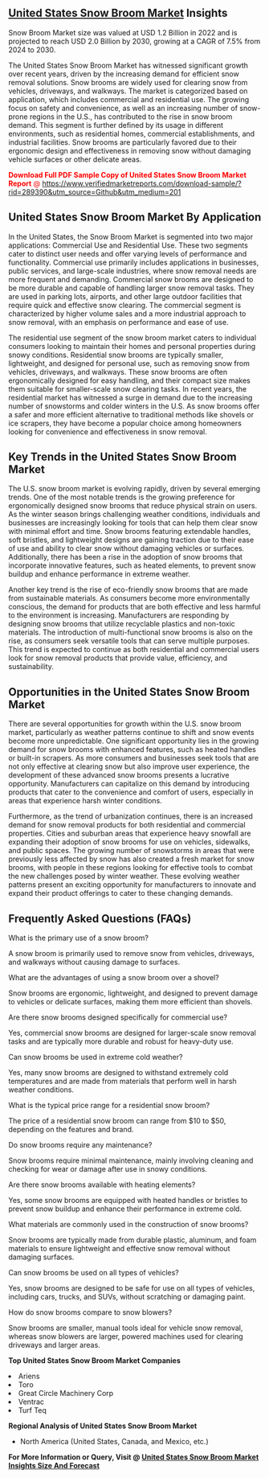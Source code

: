 <h2><a href="https://www.verifiedmarketreports.com/download-sample/?rid=289390&amp;utm_source=Github&amp;utm_medium=201" target="_blank">United States Snow Broom Market</a> Insights</h2><p>Snow Broom Market size was valued at USD 1.2 Billion in 2022 and is projected to reach USD 2.0 Billion by 2030, growing at a CAGR of 7.5% from 2024 to 2030.</p><p><p>The United States Snow Broom Market has witnessed significant growth over recent years, driven by the increasing demand for efficient snow removal solutions. Snow brooms are widely used for clearing snow from vehicles, driveways, and walkways. The market is categorized based on application, which includes commercial and residential use. The growing focus on safety and convenience, as well as an increasing number of snow-prone regions in the U.S., has contributed to the rise in snow broom demand. This segment is further defined by its usage in different environments, such as residential homes, commercial establishments, and industrial facilities. Snow brooms are particularly favored due to their ergonomic design and effectiveness in removing snow without damaging vehicle surfaces or other delicate areas. <p><span class=""><span style="color: #ff0000;"><strong>Download Full PDF Sample Copy of United States Snow Broom Market Report</strong> @ </span><a href="https://www.verifiedmarketreports.com/download-sample/?rid=289390&amp;utm_source=Github&amp;utm_medium=201" target="_blank">https://www.verifiedmarketreports.com/download-sample/?rid=289390&amp;utm_source=Github&amp;utm_medium=201</a></span></p></p><h2>United States Snow Broom Market By Application</h2><p>In the United States, the Snow Broom Market is segmented into two major applications: Commercial Use and Residential Use. These two segments cater to distinct user needs and offer varying levels of performance and functionality. Commercial use primarily includes applications in businesses, public services, and large-scale industries, where snow removal needs are more frequent and demanding. Commercial snow brooms are designed to be more durable and capable of handling larger snow removal tasks. They are used in parking lots, airports, and other large outdoor facilities that require quick and effective snow clearing. The commercial segment is characterized by higher volume sales and a more industrial approach to snow removal, with an emphasis on performance and ease of use.<p>The residential use segment of the snow broom market caters to individual consumers looking to maintain their homes and personal properties during snowy conditions. Residential snow brooms are typically smaller, lightweight, and designed for personal use, such as removing snow from vehicles, driveways, and walkways. These snow brooms are often ergonomically designed for easy handling, and their compact size makes them suitable for smaller-scale snow clearing tasks. In recent years, the residential market has witnessed a surge in demand due to the increasing number of snowstorms and colder winters in the U.S. As snow brooms offer a safer and more efficient alternative to traditional methods like shovels or ice scrapers, they have become a popular choice among homeowners looking for convenience and effectiveness in snow removal.<h2>Key Trends in the United States Snow Broom Market</h2><p>The U.S. snow broom market is evolving rapidly, driven by several emerging trends. One of the most notable trends is the growing preference for ergonomically designed snow brooms that reduce physical strain on users. As the winter season brings challenging weather conditions, individuals and businesses are increasingly looking for tools that can help them clear snow with minimal effort and time. Snow brooms featuring extendable handles, soft bristles, and lightweight designs are gaining traction due to their ease of use and ability to clear snow without damaging vehicles or surfaces. Additionally, there has been a rise in the adoption of snow brooms that incorporate innovative features, such as heated elements, to prevent snow buildup and enhance performance in extreme weather.<p>Another key trend is the rise of eco-friendly snow brooms that are made from sustainable materials. As consumers become more environmentally conscious, the demand for products that are both effective and less harmful to the environment is increasing. Manufacturers are responding by designing snow brooms that utilize recyclable plastics and non-toxic materials. The introduction of multi-functional snow brooms is also on the rise, as consumers seek versatile tools that can serve multiple purposes. This trend is expected to continue as both residential and commercial users look for snow removal products that provide value, efficiency, and sustainability.<h2>Opportunities in the United States Snow Broom Market</h2><p>There are several opportunities for growth within the U.S. snow broom market, particularly as weather patterns continue to shift and snow events become more unpredictable. One significant opportunity lies in the growing demand for snow brooms with enhanced features, such as heated handles or built-in scrapers. As more consumers and businesses seek tools that are not only effective at clearing snow but also improve user experience, the development of these advanced snow brooms presents a lucrative opportunity. Manufacturers can capitalize on this demand by introducing products that cater to the convenience and comfort of users, especially in areas that experience harsh winter conditions.<p>Furthermore, as the trend of urbanization continues, there is an increased demand for snow removal products for both residential and commercial properties. Cities and suburban areas that experience heavy snowfall are expanding their adoption of snow brooms for use on vehicles, sidewalks, and public spaces. The growing number of snowstorms in areas that were previously less affected by snow has also created a fresh market for snow brooms, with people in these regions looking for effective tools to combat the new challenges posed by winter weather. These evolving weather patterns present an exciting opportunity for manufacturers to innovate and expand their product offerings to cater to these changing demands.<h2>Frequently Asked Questions (FAQs)</h2><p>What is the primary use of a snow broom?</p><p>A snow broom is primarily used to remove snow from vehicles, driveways, and walkways without causing damage to surfaces.</p><p>What are the advantages of using a snow broom over a shovel?</p><p>Snow brooms are ergonomic, lightweight, and designed to prevent damage to vehicles or delicate surfaces, making them more efficient than shovels.</p><p>Are there snow brooms designed specifically for commercial use?</p><p>Yes, commercial snow brooms are designed for larger-scale snow removal tasks and are typically more durable and robust for heavy-duty use.</p><p>Can snow brooms be used in extreme cold weather?</p><p>Yes, many snow brooms are designed to withstand extremely cold temperatures and are made from materials that perform well in harsh weather conditions.</p><p>What is the typical price range for a residential snow broom?</p><p>The price of a residential snow broom can range from $10 to $50, depending on the features and brand.</p><p>Do snow brooms require any maintenance?</p><p>Snow brooms require minimal maintenance, mainly involving cleaning and checking for wear or damage after use in snowy conditions.</p><p>Are there snow brooms available with heating elements?</p><p>Yes, some snow brooms are equipped with heated handles or bristles to prevent snow buildup and enhance their performance in extreme cold.</p><p>What materials are commonly used in the construction of snow brooms?</p><p>Snow brooms are typically made from durable plastic, aluminum, and foam materials to ensure lightweight and effective snow removal without damaging surfaces.</p><p>Can snow brooms be used on all types of vehicles?</p><p>Yes, snow brooms are designed to be safe for use on all types of vehicles, including cars, trucks, and SUVs, without scratching or damaging paint.</p><p>How do snow brooms compare to snow blowers?</p><p>Snow brooms are smaller, manual tools ideal for vehicle snow removal, whereas snow blowers are larger, powered machines used for clearing driveways and larger areas.</p></p><p><strong>Top United States Snow Broom Market Companies</strong></p><div data-test-id=""><p><li>Ariens</li><li> Toro</li><li> Great Circle Machinery Corp</li><li> Ventrac</li><li> Turf Teq</li></p><div><strong>Regional Analysis of&nbsp;United States Snow Broom Market</strong></div><ul><li dir="ltr"><p dir="ltr">North America&nbsp;(United States, Canada, and Mexico, etc.)</p></li></ul><p><strong>For More Information or Query, Visit @&nbsp;</strong><strong><a href="https://www.verifiedmarketreports.com/product/snow-broom-market/?utm_source=Github&amp;utm_medium=201" target="_blank">United States Snow Broom Market Insights Size And Forecast</a></strong></p></div>
